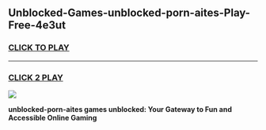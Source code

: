 
## Unblocked-Games-unblocked-porn-aites-Play-Free-4e3ut
<h3>
<a href="https://premium76.site?title=unblocked-porn-aites&ref=18A1">CLICK TO PLAY</a></h3>
<hr>

<h3>
<a href="https://premium76.site?title=unblocked-porn-aites&ref=18A1">CLICK 2 PLAY</a>
  
</h3>

<a href="https://premium76.site?title=unblocked-porn-aites&ref=18A1"><img src="https://clearcache.store/games.png"></a>


**unblocked-porn-aites games unblocked: Your Gateway to Fun and Accessible Online Gaming**
